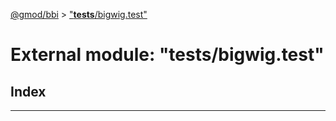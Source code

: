 [@gmod/bbi](../README.md) > ["__tests__/bigwig.test"](../modules/___tests___bigwig_test_.md)

# External module: "__tests__/bigwig.test"

## Index

---


